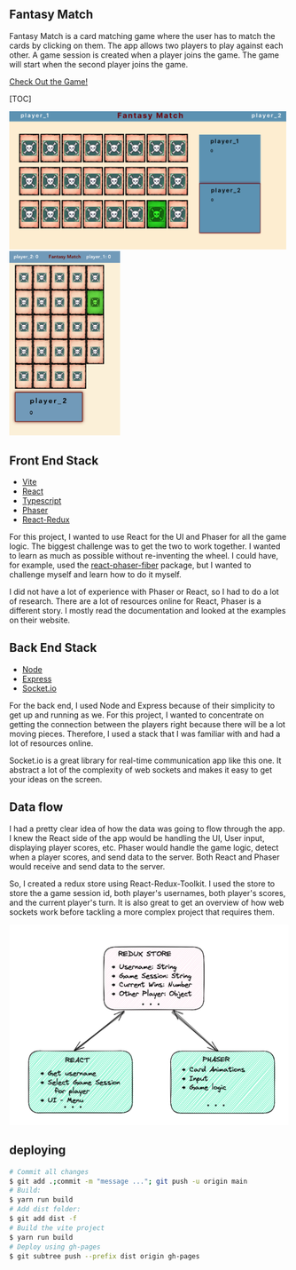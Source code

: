 ## Fantasy Match

Fantasy Match is a card matching game where the user has to match the cards by clicking on them. The app allows two players to play against each other. A game session is created when a player joins the game. The game will start when the second player joins the game.

[Check Out the Game!](https://josephmancuso.github.io/fantasy-match/)

[TOC]

<!--
- [Fantasy Match](#fantasy-match)
- [The project](#the-project)
- [Front End Stack](#front-end-stack)
- [Back End Stack](#back-end-stack)
- [Data flow](#data-flow) -->
<!-- - [deploying](#deploying) -->

<img src="./desktop.png" alt="An image of the game in desktop mode" width="500"/>
<br/>
<img src="./mobile.png" alt="An image of the game in mobile mode" width="200"/>

## Front End Stack

- [Vite](https://vitejs.dev/)
- [React](https://reactjs.org/)
- [Typescript](https://www.typescriptlang.org/)
- [Phaser](https://phaser.io/)
- [React-Redux](https://react-redux.js.org/)

For this project, I wanted to use React for the UI and Phaser for all the game logic. The biggest
challenge was to get the two to work together. I wanted to learn as much as possible without
re-inventing the wheel. I could have, for example, used the [react-phaser-fiber](https://www.npmjs.com/package/react-phaser-fiber)
package, but I wanted to challenge myself and learn how to do it myself.

I did not have a lot of experience with Phaser or React, so I had to do a lot of research. There
are a lot of resources online for React, Phaser is a different story. I mostly read the documentation
and looked at the examples on their website.

## Back End Stack

- [Node](https://nodejs.org/en/)
- [Express](https://expressjs.com/)
- [Socket.io](https://socket.io/)

For the back end, I used Node and Express because of their simplicity to get up and running as we. For this project, I wanted to concentrate on getting the connection between the players right because there will be a lot moving pieces. Therefore, I used a stack that I was familiar with and had a lot of resources online.

Socket.io is a great library for real-time communication app like this one. It abstract a lot of the complexity of web sockets and makes it easy to get your ideas on the screen.

## Data flow

I had a pretty clear idea of how the data was going to flow through the app. I knew the React side of the app
would be handling the UI, User input, displaying player scores, etc. Phaser would handle the game logic, detect
when a player scores, and send data to the server. Both React and Phaser would receive and send data to the server.

So, I created a redux store using React-Redux-Toolkit. I used the store to store the a game session id, both player's usernames, both player's scores, and the current player's turn. It is also great to get an overview of how web sockets work before tackling a more complex project that requires them.

[![React and Phase communicate through redux store](react-redux-2.png)](./react-redux-2.png)

## deploying

```bash
# Commit all changes
$ git add .;commit -m "message ..."; git push -u origin main
# Build:
$ yarn run build
# Add dist folder:
$ git add dist -f
# Build the vite project
$ yarn run build
# Deploy using gh-pages
$ git subtree push --prefix dist origin gh-pages
```
